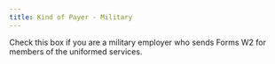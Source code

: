 ```yaml
---
title: Kind of Payer - Military
---
```



Check this box if you are a military employer who sends Forms W2 for  members of the uniformed services.
